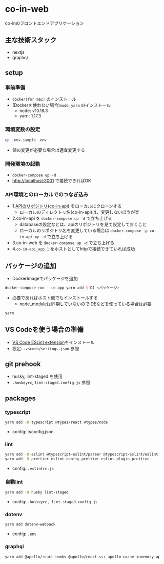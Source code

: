 # co-in-web

co-inのフロントエンドアプリケーション

## 主な技術スタック

- nextjs
- graphql

## setup

### 事前準備

- `docker(for mac)` のインストール
- (Dockerを使わない場合)`node`, `yarn` のインストール
  - node: v10.16.3
  - yarn: 1.17.3

### 環境変数の設定

```bash
cp .env.sample .env
```

- 値の変更が必要な場合は適宜変更する

### 開発環境の起動

- `docker-compose up -d`
- [http://localhost:3001](http://localhost:3001) で接続できればOK

### API環境とのローカルでのつなぎ込み

- 1.[APIのリポジトリ(co-in-api)](https://github.com/morooka-akira/co-in-api) をローカルにクローンする
  - ローカルのディレクトリ名(co-in-api)は、変更しないほうが楽
- 2.co-in-api を `docker-compose up -d` で立ち上げる
  - databaseの設定などは、apiのリポジトリを見て設定しておくこと
  - ローカルのリポジトリ名を変更している場合は `docker-compose -p co-in-api up -d` で立ち上げる
- 3.co-in-web を `docker-compose up -d` で立ち上げる
- 4.`co-in-api_app_1` をホストとしてhttpで接続できていれば成功

## パッケージの追加

- DockerImageでパッケージを追加

```bash
docker-compose run --rm app yarn add (-D) <パッケージ>
```

- 必要であればホスト側でもインストールする
  - node_moduleは同期していないのでIDEなどを使っている場合は必要

```bash
yarn
```

## VS Codeを使う場合の準備

- [VS Code ESLint extension](https://marketplace.visualstudio.com/items?itemName=dbaeumer.vscode-eslint)をインストール
- 設定: `.vscode/settings.json` 参照

## git prehook

- husky, lint-staged を使用
- `.huskeyrc`, `lint-staged.config.js` 参照

## packages

### typescript

```bash
yarn add -D typescript @types/react @types/node
```

- config: tsconfig.json

### lint

```bash
yarn add -D eslint @typescript-eslint/parser @typescript-eslint/eslint-plugin eslint-plugin-react
yarn add -D prettier eslint-config-prettier eslint-plugin-prettier
```

- config: `.eslintrc.js`

### 自動lint

```bash
yarn add -D husky lint-staged
```

- config: `.huskeyrc, lint-staged.config.js`

### dotenv

```bash
yarn add dotenv-webpack
```

- config: `.env`

### graphql

```bash
yarn add @apollo/react-hooks @apollo/react-ssr apollo-cache-inmemory apollo-client apollo-link-http graphql graphql-tag isomorphic-unfetch
```
